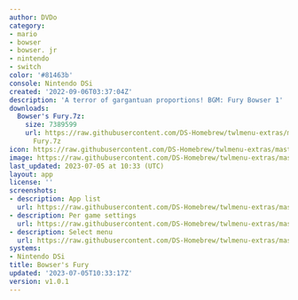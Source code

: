 ```yaml
---
author: DVDo
category:
- mario
- bowser
- bowser. jr
- nintendo
- switch
color: '#81463b'
console: Nintendo DSi
created: '2022-09-06T03:37:04Z'
description: 'A terror of gargantuan proportions! BGM: Fury Bowser 1'
downloads:
  Bowser's Fury.7z:
    size: 7389599
    url: https://raw.githubusercontent.com/DS-Homebrew/twlmenu-extras/master/_nds/TWiLightMenu/dsimenu/themes/Bowser's
      Fury.7z
icon: https://raw.githubusercontent.com/DS-Homebrew/twlmenu-extras/master/_nds/TWiLightMenu/dsimenu/themes/meta/Bowser%27s%20Fury/icon.png
image: https://raw.githubusercontent.com/DS-Homebrew/twlmenu-extras/master/_nds/TWiLightMenu/dsimenu/themes/meta/Bowser%27s%20Fury/icon.png
last_updated: 2023-07-05 at 10:33 (UTC)
layout: app
license: ''
screenshots:
- description: App list
  url: https://raw.githubusercontent.com/DS-Homebrew/twlmenu-extras/master/_nds/TWiLightMenu/dsimenu/themes/meta/Bowser%27s%20Fury/screenshots/app-list.png
- description: Per game settings
  url: https://raw.githubusercontent.com/DS-Homebrew/twlmenu-extras/master/_nds/TWiLightMenu/dsimenu/themes/meta/Bowser%27s%20Fury/screenshots/per-game-settings.png
- description: Select menu
  url: https://raw.githubusercontent.com/DS-Homebrew/twlmenu-extras/master/_nds/TWiLightMenu/dsimenu/themes/meta/Bowser%27s%20Fury/screenshots/select-menu.png
systems:
- Nintendo DSi
title: Bowser's Fury
updated: '2023-07-05T10:33:17Z'
version: v1.0.1
---
```

